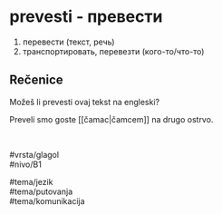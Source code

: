 # prevesti - превести

1. перевести (текст, речь)  
2. транспортировать, перевезти (кого-то/что-то)  

## Rečenice

Možeš li prevesti ovaj tekst na engleski?

Preveli smo goste [[čamac|čamcem]] na drugo ostrvo.

<br>

#vrsta/glagol  
#nivo/B1  

#tema/jezik  
#tema/putovanja  
#tema/komunikacija  
